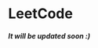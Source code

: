 # LeetCode

##### It will be updated soon :) 

<!-- https://github.com/mdawoud27/data_structures_and_algorithms -->
